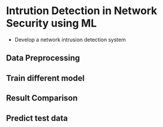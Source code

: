 # Intrution Detection in Network Security using ML
- Develop a network intrusion detection system

## Data Preprocessing

## Train different model

## Result Comparison

## Predict test data
